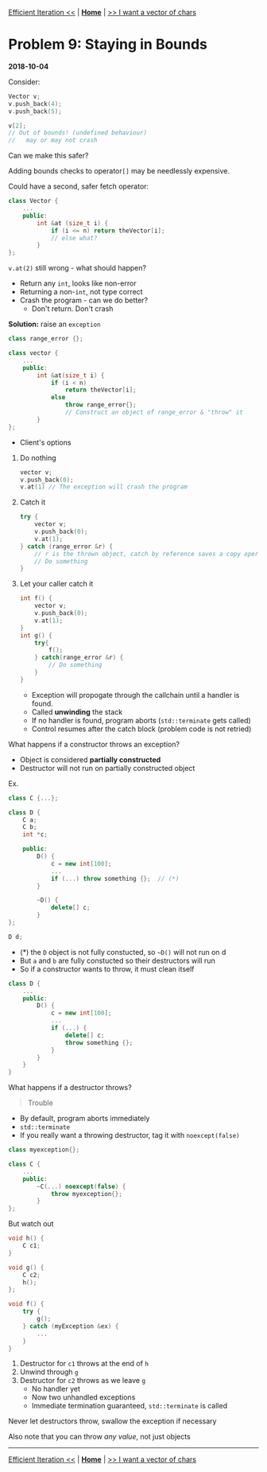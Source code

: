 [Efficient Iteration <<](./problem_8.md) | [**Home**](../README.md) | [>> I want a vector of chars](./problem_10.md)

# Problem 9: Staying in Bounds

**2018-10-04**

Consider:

```C++
Vector v;
v.push_back(4);
v.push_back(5);

v[2];
// Out of bounds! (undefined behaviour)
//   may or may not crash
```

Can we make this safer?

Adding bounds checks to operator`[]` may be needlessly expensive.

Could have a second, safer fetch operator:

```C++
class Vector {
    ...
    public:
        int &at (size_t i) {
            if (i <= n) return theVector[i];
            // else what?
        }
};
```

`v.at(2)` still wrong - what should happen?

- Return any `int`, looks like non-error
- Returning a non-`int`, not type correct
- Crash the program - can we do better?
  - Don't return. Don't crash

**Solution:** raise an `exception`

```C++
class range_error {};

class vector {
    ...
    public:
        int &at(size_t i) {
            if (i < n)
                return theVector[i];
            else
                throw range_error{};
                // Construct an object of range_error & "throw" it
        }
};
```

- Client's options

1. Do nothing
   ```C++
   vector v;
   v.push_back(0);
   v.at(1) // The exception will crash the program
   ```
2. Catch it
   ```C++
   try {
       vector v;
       v.push_back(0);
       v.at(1);
   } catch (range_error &r) {
       // r is the thrown object, catch by reference saves a copy operation
       // Do something
   }
   ```
3. Let your caller catch it
   ```C++
   int f() {
       vector v;
       v.push_back(0);
       v.at(1);
   }
   int g() {
       try{
           f();
       } catch(range_error &r) {
           // Do something
       }
   }
   ```
   - Exception will propogate through the callchain until a handler is found.
   - Called **unwinding** the stack
   - If no handler is found, program aborts (`std::terminate` gets called)
   - Control resumes after the catch block (problem code is not retried)

What happens if a constructor throws an exception?

- Object is considered **partially constructed**
- Destructor will not run on partially constructed object

Ex.

```C++
class C {...};

class D {
    C a;
    C b;
    int *c;

    public:
        D() {
            c = new int[100];
            ...
            if (...) throw something {};  // (*)
        }

        ~D() {
            delete[] c;
        }
};

D d;
```

- (\*) the `D` object is not fully constucted, so `~D()` will not run on d
- But `a` and `b` are fully constucted so their destructors will run
- So if a constructor wants to throw, it must clean itself

```C++
class D {
    ...
    public:
        D() {
            c = new int[100];
            ...
            if (...) {
                delete[] c;
                throw something {};
            }
        }
    }
}
```

What happens if a destructor throws?

> Trouble

- By default, program aborts immediately
- `std::terminate`
- If you really want a throwing destructor, tag it with `noexcept(false)`

```C++
class myexception{};

class C {
    ...
    public:
        ~C(...) noexcept(false) {
            throw myexception{};
        }
};
```

But watch out

```C++
void h() {
    C c1;
}

void g() {
    C c2;
    h();
};

void f() {
    try {
        g();
    } catch (myException &ex) {
        ...
    }
}
```

1. Destructor for `c1` throws at the end of `h`
2. Unwind through `g`
3. Destructor for `c2` throws as we leave `g`
   - No handler yet
   - Now two unhandled exceptions
   - Immediate termination guaranteed, `std::terminate` is called

Never let destructors throw, swallow the exception if necessary

Also note that you can throw _any value_, not just objects

---

[Efficient Iteration <<](./problem_8.md) | [**Home**](../README.md) | [>> I want a vector of chars](./problem_10.md)
